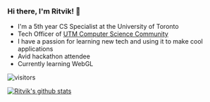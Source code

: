 ### Hi there, I'm Ritvik! 👋

- I'm a 5th year CS Specialist at the University of Toronto
- Tech Officer of [UTM Computer Science Community](https://cssc.utm.utoronto.ca/)
- I have a passion for learning new tech and using it to make cool applications
- Avid hackathon attendee
- Currently learning WebGL

![visitors](https://visitor-badge.glitch.me/badge?page_id=AipioxTechson.visitor-badge)

[![Ritvik's github stats](https://github-readme-stats.vercel.app/api?username=AipioxTechson&show_icons=true&theme=radical)](https://github.com/anuraghazra/github-readme-stats)
